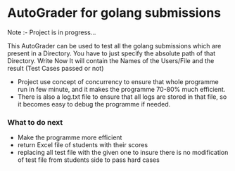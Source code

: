# AutoGrader for golang submissions

Note :- Project is in progress...

This AutoGrader can be used to test all the golang submissions which are present in a 
Directory. You have to just specify the absolute path of that Directory. Write Now It will contain
the Names of the Users/File and the result (Test Cases passed or not)

- Project use concept of concurrency to ensure that whole programme run in few minute, and it makes the programme 70-80% much efficient.
- There is also a log.txt file to ensure that all logs are stored in that file, so it becomes easy to debug the programme if needed.
### What to do next 
 - Make the programme more efficient 
 - return Excel file of students with their scores 
 - replacing all test file with the given one to insure there is no modification of test file from students side to pass hard cases
